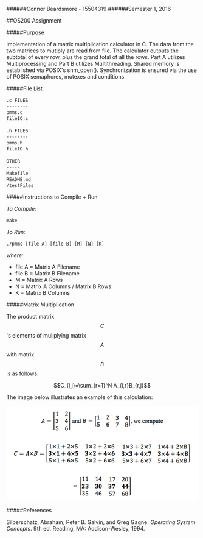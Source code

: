 ######Connor Beardsmore - 15504319
######Semester 1, 2016

##OS200 Assignment  

#####Purpose

Implementation of a matrix multiplication calculator in C. The data from the two matrices to mutiply are read from file. The calculator outputs the subtotal of every row, plus the grand total of all the rows. Part A utilizes Multiprocessing and Part B utilizes Multithreading.
Shared memory is established via POSIX's shm_open(). Synchronization is ensured via the use of POSIX semaphores, mutexes and conditions.
 
#####File List

	.c FILES
	--------
	pmms.c
	fileIO.c

	.h FILES
	--------
	pmms.h
	fileIO.h

	OTHER
	-----
	Makefile
	README.md
	/testFiles
	

#####Instructions to Compile + Run

*To Compile:*

	make

*To Run:*

	./pmms [file A] [file B] [M] [N] [K]

*where:*  
  
- file A = Matrix A Filename
- file B = Matrix B Filename
- M = Matrix A Rows
- N = Matrix A Columns / Matrix B Rows
- K = Matrix B Columns	

#####Matrix Multiplication

The product matrix $$C$$'s elements of muliplying matrix $$A$$ with matrix $$B$$ is as follows:

$$C_{i,j}=\sum_{r=1}^N A_{i,r}B_{r,j}$$

The image below illustrates an example of this calculation:

![mm_example.png](./documentation/mm_example.png)

#####References

Silberschatz, Abraham, Peter B. Galvin, and Greg Gagne. *Operating System Concepts*. 9th ed. Reading, MA: Addison-Wesley, 1994.